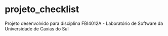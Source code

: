 # projeto_checklist
Projeto desenvolvido para disciplina FBI4012A - Laboratório de Software da Universidade de Caxias do Sul
